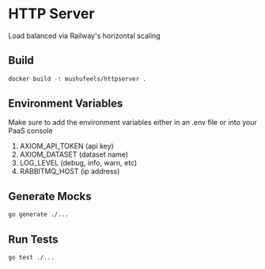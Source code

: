 # HTTP Server

Load balanced via Railway's horizontal scaling

## Build

```bash
docker build -t mushufeels/httpserver .
```

## Environment Variables

Make sure to add the environment variables either in an .env file or into your PaaS console

1. AXIOM_API_TOKEN (api key)
2. AXIOM_DATASET (dataset name)
3. LOG_LEVEL (debug, info, warn, etc)
4. RABBITMQ_HOST (ip address)

## Generate Mocks

```bash
go generate ./...
```

## Run Tests

```bash
go test ./...
```